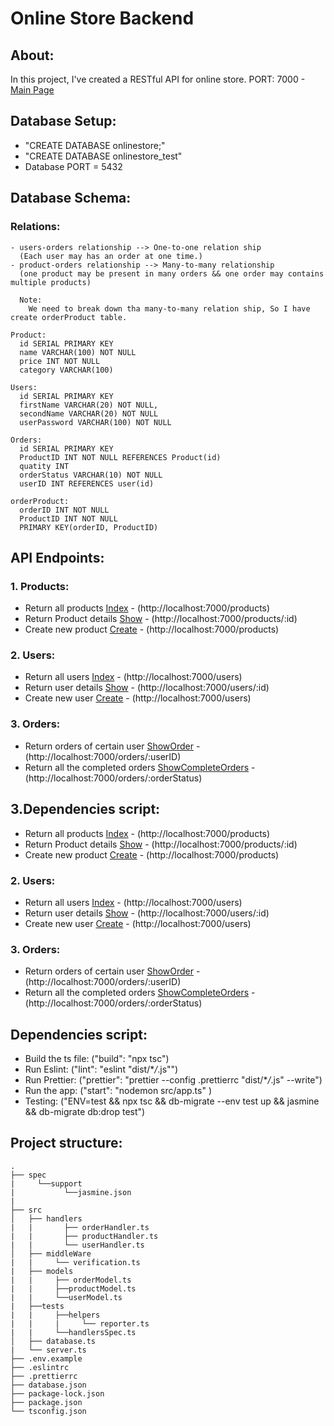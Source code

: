 # Online Store Backend

## About:
In this project, I've created a RESTful API for online store.
PORT: 7000 - [Main Page](http://localhost:7000)

## Database Setup:
- "CREATE DATABASE onlinestore;"
- "CREATE DATABASE onlinestore_test"
- Database PORT = 5432

## Database Schema:

### Relations:
    - users-orders relationship --> One-to-one relation ship
      (Each user may has an order at one time.)
    - product-orders relationship --> Many-to-many relationship
      (one product may be present in many orders && one order may contains multiple products)

      Note:
        We need to break down tha many-to-many relation ship, So I have create orderProduct table.

    Product:
      id SERIAL PRIMARY KEY
      name VARCHAR(100) NOT NULL
      price INT NOT NULL
      category VARCHAR(100)

    Users:
      id SERIAL PRIMARY KEY
      firstName VARCHAR(20) NOT NULL,
      secondName VARCHAR(20) NOT NULL
      userPassword VARCHAR(100) NOT NULL

    Orders:
      id SERIAL PRIMARY KEY
      ProductID INT NOT NULL REFERENCES Product(id)
      quatity INT
      orderStatus VARCHAR(10) NOT NULL
      userID INT REFERENCES user(id)

    orderProduct:
      orderID INT NOT NULL
      ProductID INT NOT NULL
      PRIMARY KEY(orderID, ProductID)

## API Endpoints:

### 1. Products:
- Return all products [Index](http://localhost:7000/products) - (http://localhost:7000/products)
- Return Product details [Show](http://localhost:7000/products/:id) - (http://localhost:7000/products/:id)
- Create new product [Create](http://localhost:7000/products) - (http://localhost:7000/products)

### 2. Users:
- Return all users [Index](http://localhost:7000/users) - (http://localhost:7000/users)
- Return user details [Show](http://localhost:7000/users/:id) - (http://localhost:7000/users/:id)
- Create new user [Create](http://localhost:7000/users) - (http://localhost:7000/users)

### 3. Orders:
- Return orders of certain user [ShowOrder](http://localhost:7000/orders/:userID) - (http://localhost:7000/orders/:userID)
- Return all the completed orders [ShowCompleteOrders](http://localhost:7000/orders/:orderStatus) - (http://localhost:7000/orders/:orderStatus)

## 3.Dependencies script:
  - Return all products [Index](http://localhost:7000/products) - (http://localhost:7000/products)
  - Return Product details [Show](http://localhost:7000/products/:id) - (http://localhost:7000/products/:id)
  - Create new product [Create](http://localhost:7000/products) - (http://localhost:7000/products)
  
 ### 2. Users:
  - Return all users [Index](http://localhost:7000/users) - (http://localhost:7000/users) 
  - Return user details [Show](http://localhost:7000/users/:id) - (http://localhost:7000/users/:id)
  - Create new user [Create](http://localhost:7000/users) - (http://localhost:7000/users)
  
 ### 3. Orders:
  - Return orders of certain user [ShowOrder](http://localhost:7000/orders/:userID) - (http://localhost:7000/orders/:userID)
  - Return all the completed orders [ShowCompleteOrders](http://localhost:7000/orders/:orderStatus) - (http://localhost:7000/orders/:orderStatus)
    
## Dependencies script:
- Build the ts file: ("build": "npx tsc")
- Run Eslint: ("lint": "eslint \"dist/\*_/_.js\"")
- Run Prettier: ("prettier": "prettier --config .prettierrc \"dist/\*_/_.js\" --write")
- Run the app: ("start": "nodemon src/app.ts" )
- Testing: ("ENV=test && npx tsc && db-migrate --env test up && jasmine && db-migrate db:drop test")

## Project structure:
    .
    ├── spec
    |     └──support
    |           └──jasmine.json
    |
    ├── src
    │   ├── handlers
    |   |       ├── orderHandler.ts
    |   |       ├── productHandler.ts
    |   |       └── userHandler.ts
    │   ├── middleWare
    |   |     └── verification.ts
    |   ├── models
    |   |     ├── orderModel.ts
    |   |     ├──productModel.ts
    |   |     └──userModel.ts
    |   ├──tests
    |   |     ├──helpers
    |   |     |     └── reporter.ts
    |   |     └──handlersSpec.ts
    │   ├── database.ts
    |   └── server.ts
    ├── .env.example
    ├── .eslintrc
    ├── .prettierrc
    ├── database.json
    ├── package-lock.json
    ├── package.json
    └── tsconfig.json
